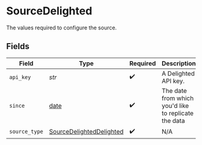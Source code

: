 # SourceDelighted

The values required to configure the source.


## Fields

| Field                                                                       | Type                                                                        | Required                                                                    | Description                                                                 | Example                                                                     |
| --------------------------------------------------------------------------- | --------------------------------------------------------------------------- | --------------------------------------------------------------------------- | --------------------------------------------------------------------------- | --------------------------------------------------------------------------- |
| `api_key`                                                                   | *str*                                                                       | :heavy_check_mark:                                                          | A Delighted API key.                                                        |                                                                             |
| `since`                                                                     | [date](https://docs.python.org/3/library/datetime.html#date-objects)        | :heavy_check_mark:                                                          | The date from which you'd like to replicate the data                        | 2022-05-30T04:50:23Z                                                        |
| `source_type`                                                               | [SourceDelightedDelighted](../../models/shared/sourcedelighteddelighted.md) | :heavy_check_mark:                                                          | N/A                                                                         |                                                                             |